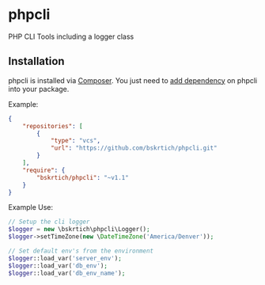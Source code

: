 phpcli
======

PHP CLI Tools including a logger class

## Installation
phpcli is installed via [Composer](https://getcomposer.org/).
You just need to [add dependency](https://getcomposer.org/doc/04-schema.md#package-links>) on phpcli into your package.

Example:
```json
{
    "repositories": [
        {
            "type": "vcs",
            "url": "https://github.com/bskrtich/phpcli.git"
        }
    ],
    "require": {
        "bskrtich/phpcli": "~v1.1"
    }
}
```

Example Use:
```php
// Setup the cli logger
$logger = new \bskrtich\phpcli\Logger();
$logger->setTimeZone(new \DateTimeZone('America/Denver'));

// Set default env's from the environment
$logger::load_var('server_env');
$logger::load_var('db_env');
$logger::load_var('db_env_name');
```
